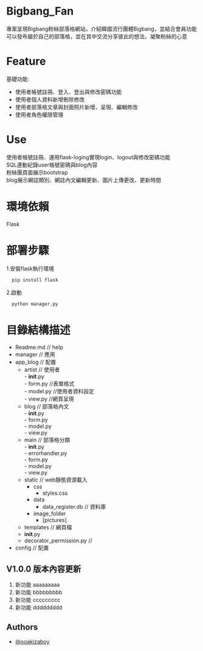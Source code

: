 # Bigbang_Fan


專案呈現Bigbang粉絲部落格網站，介紹韓國流行團體Bigbang，並結合會員功能
可以發布屬於自己的部落格，並在其中交流分享彼此的想法，凝聚粉絲的心意

# Feature

基礎功能:  
- 使用者帳號註冊、登入、登出與修改密碼功能  
- 使用者個人資料新增刪除修改  
- 使用者部落格文章與封面照片新增、呈現、編輯修改  
- 使用者角色權限管理  

 
# Use
使用者帳號註冊、運用flask-loging實現login、logout與修改密碼功能  
SQL連動紀錄user帳號密碼與blog內容   
粉絲團頁面展示bootstrap    
blog展示網誌類別、網誌內文編輯更新、圖片上傳更改、更新時間   




# 環境依賴  
  Flask  
  
  
 

# 部署步驟  

1.安裝flask執行環境  
```bash
  pip install flask
```
2.啟動  
```bash
  python manager.py
```  
   


# 目錄結構描述  

- Readme.md                        //  help  
- manager                         // 應用  
- app_blog                        // 配置  
   - artist                      // 使用者  
           -  __init__.py       
           - form.py            //表單格式  
           - model.py           //使用者資料設定  
          - view.py            //網頁呈現  
   -  blog                       // 部落格內文  
           -  __init__.py  
           -  form.py  
           -  model.py  
           -  view.py  
   -  main                       // 部落格分類  
           - __init__.py  
           -  errorhandler.py  
           -  form.py  
           -  model.py  
           -  view.py  
    -   static                    // web靜態資源載入  
         -  css  
            -  styles.css         
         -  data  
            -  data_register.db // 資料庫  
         -  image_folder  
            -  [pictures]   
   -  templates                 // 網頁檔  
   -  __init__.py                  
   -  decorator_permission.py   //   
-  config                        // 配置  



## V1.0.0 版本內容更新  
1. 新功能     aaaaaaaaa
2. 新功能     bbbbbbbbb
3. 新功能     ccccccccc
4. 新功能     ddddddddd


## Authors

- [@ooakizaboy](https://www.github.com/ooakizaboy)
